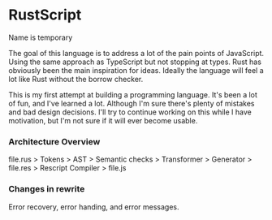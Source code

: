 # RustScript
Name is temporary

The goal of this language is to address a lot of the pain points of JavaScript. Using the same approach as TypeScript but not stopping at types. Rust has obviously been the main inspiration for ideas. Ideally the language will feel a lot like Rust without the borrow checker.

This is my first attempt at building a programming language. It's been a lot of fun, and I've learned a lot. Although I'm sure there's plenty of mistakes and bad design decisions. I'll try to continue working on this while I have motivation, but I'm not sure if it will ever become usable.

### Architecture Overview
file.rus > Tokens > AST > Semantic checks > Transformer > Generator > file.res > Rescript Compiler > file.js

### Changes in rewrite
Error recovery, error handing, and error messages.
